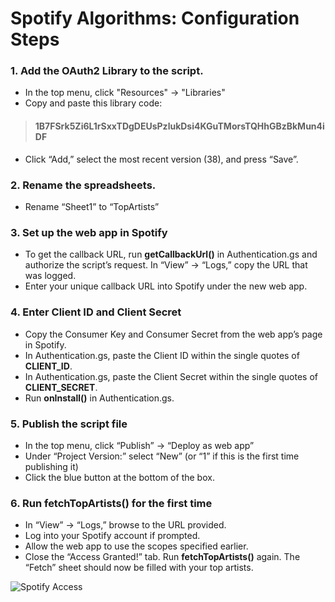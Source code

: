 # Spotify Algorithms: Configuration Steps 

### 1. Add the OAuth2 Library to the script. 
 * In the top menu, click "Resources" → "Libraries" 
 * Copy and paste this library code: 
> #### __1B7FSrk5Zi6L1rSxxTDgDEUsPzlukDsi4KGuTMorsTQHhGBzBkMun4iDF__
 * Click “Add,” select the most recent version (38), and press “Save”. 
### 2. Rename the spreadsheets. 
 * Rename “Sheet1” to “TopArtists” 
### 3. Set up the web app in Spotify 
 * To get the callback URL, run __getCallbackUrl()__ in Authentication.gs and authorize the script’s request. In “View” → “Logs,” copy the URL that was logged. 
 * Enter your unique callback URL into Spotify under the new web app.
### 4. Enter Client ID and Client Secret 
 * Copy the Consumer Key and Consumer Secret from the web app’s page in Spotify. 
 * In Authentication.gs, paste the Client ID within the single quotes of __CLIENT_ID__.
 * In Authentication.gs, paste the Client Secret within the single quotes of __CLIENT_SECRET__. 
 * Run __onInstall()__ in Authentication.gs. 
### 5. Publish the script file 
 * In the top menu, click “Publish” → “Deploy as web app” 
 * Under “Project Version:” select “New” (or “1” if this is the first time publishing it) 
 * Click the blue button at the bottom of the box. 
### 6. Run __fetchTopArtists()__ for the first time 
 * In “View” → “Logs,” browse to the URL provided. 
 * Log into your Spotify account if prompted. 
 * Allow the web app to use the scopes specified earlier. 
 * Close the “Access Granted!” tab. Run __fetchTopArtists()__ again. The “Fetch” sheet should now be filled with your top artists. 

![Spotify Access](https://docs.google.com/drawings/d/e/2PACX-1vSTifLCqoex15t7EW7FskW8wVmbmTnscZ19wpU_oVgm7KWsK3qBEo4PyqUA8xmhaIvBSRsuHoSMegi1/pub?w=187&h=237)
